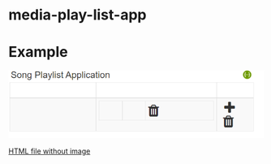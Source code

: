 # media-play-list-app

# Example
![Sample](/src/main/resources/templates/Sample.png)

[HTML file without image](/src/main/resources/templates/index.html)
